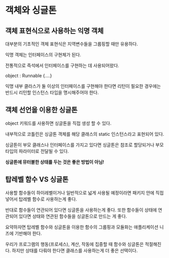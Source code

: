 # 객체와 싱글톤

## 객체 표현식으로 사용하는 익명 객체

대부분의 기초적인 객체 표현식은 지역변수들을 그룹핑할 때만 유용하다.

익명 객체는 인터페이스의 구현체가 된다.

전통적으로 즉석에서 인터페이스를 구현하는 데 사용되어왔다.

object : Runnable {….}

익명 내부 클라스가 둘 이상의 인터페이스를 구현해야 한다면 리턴이 필요한 경우에는 반드시 리턴할 인스턴스 타입을 명시해주어야 한다.


## 객체 선언을 이용한 싱글톤

object 키워드를 사용하면 싱글톤을 직접 생성 할 수 있다.

내부적으로 코틀린은 싱글톤 객체를 해당 클래스의 static 인스턴스라고 표현되어 있다.

싱글톤이 부모 클래스나 인터페이스를 가지고 있다면 싱글톤은 참조로 할당되거나 부모 타입의 파라미터로 전달될 수 있다.

**싱글톤에 뮤터블한 상태를 두는 것은 좋은 방법이 아님!**

## 탑레벨 함수 VS 싱글톤

사용할 함수들이 하이레벨이거나 일반적으로 넓게 사용될 예정이라면 패키지 안에 직접 넣어서 탑레벨 함수로 사용하는게 좋다.

반대로 함수들이 연관되어 있다면 싱글톤을 사용하는게 좋다. 또한 함수들이 상태에 연관되어 있다면 상태와 연관된 함수들을 싱글톤으로 만드는 게 좋다.

요약하자면 탑레벨 함수와 싱글톤을 이용한 함수의 그룹핑과 모듈화는 애플리케이션 니즈에 기반해야 한다.

우리가 프로그램의 행동(프로세스), 계산, 작동에 집중할 때 함수와 싱글톤은 적절해진다. 하지만 상태를 다뤄야 한다면 클래스를 사용하는게 더 좋은 선택이다.